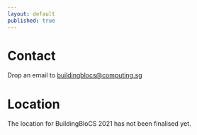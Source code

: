 ```yaml
---
layout: default
published: true
---
```


# Contact

Drop an email to [buildingblocs@computing.sg](mailto:buildingblocs@computing.sg)

# Location

The location for BuildingBloCS 2021 has not been finalised yet.
